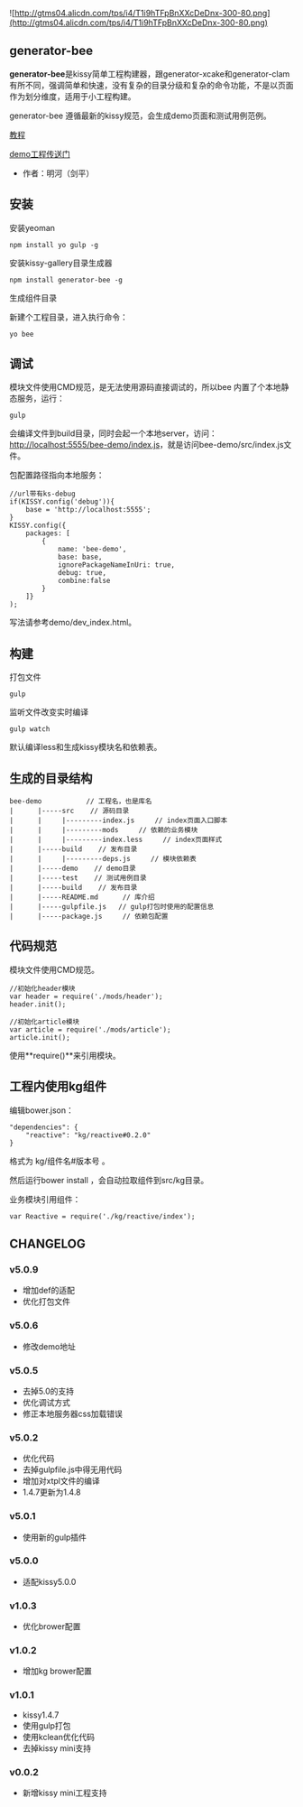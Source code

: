 ![http://gtms04.alicdn.com/tps/i4/T1i9hTFpBnXXcDeDnx-300-80.png](http://gtms04.alicdn.com/tps/i4/T1i9hTFpBnXXcDeDnx-300-80.png)

## generator-bee

**generator-bee**是kissy简单工程构建器，跟generator-xcake和generator-clam有所不同，强调简单和快速，没有复杂的目录分级和复杂的命令功能，不是以页面作为划分维度，适用于小工程构建。

generator-bee 遵循最新的kissy规范，会生成demo页面和测试用例范例。

[教程](./guide.md)

[demo工程传送门](https://github.com/minghe/bee-demo)

* 作者：明河（剑平）

## 安装

安装yeoman

    npm install yo gulp -g

安装kissy-gallery目录生成器

    npm install generator-bee -g

生成组件目录

新建个工程目录，进入执行命令：

    yo bee

## 调试

模块文件使用CMD规范，是无法使用源码直接调试的，所以bee 内置了个本地静态服务，运行：

    gulp

会编译文件到build目录，同时会起一个本地server，访问：[http://localhost:5555/bee-demo/index.js](http://localhost:5555/bee-demo/index.js)，就是访问bee-demo/src/index.js文件。

包配置路径指向本地服务：

    //url带有ks-debug
    if(KISSY.config('debug')){
        base = 'http://localhost:5555';
    }
    KISSY.config({
        packages: [
            {
                name: 'bee-demo',
                base: base,
                ignorePackageNameInUri: true,
                debug: true,
                combine:false
            }
        ]}
    );
    
写法请参考demo/dev_index.html。


## 构建

打包文件

    gulp

监听文件改变实时编译

    gulp watch

默认编译less和生成kissy模块名和依赖表。

## 生成的目录结构

    bee-demo           // 工程名，也是库名
    |      |-----src    // 源码目录
    |      |     |---------index.js     // index页面入口脚本
    |      |     |---------mods     // 依赖的业务模块
    |      |     |---------index.less     // index页面样式
    |      |-----build    // 发布目录
    |      |     |---------deps.js     // 模块依赖表
    |      |-----demo    // demo目录
    |      |-----test    // 测试用例目录
    |      |-----build    // 发布目录
    |      |-----README.md      // 库介绍
    |      |-----gulpfile.js   // gulp打包时使用的配置信息
    |      |-----package.js     // 依赖包配置

## 代码规范

模块文件使用CMD规范。

    //初始化header模块
    var header = require('./mods/header');
    header.init();
    
    //初始化article模块
    var article = require('./mods/article');
    article.init();

使用**require()**来引用模块。

## 工程内使用kg组件

编辑bower.json：

    "dependencies": {
        "reactive": "kg/reactive#0.2.0"
    }
    
格式为 kg/组件名#版本号 。

然后运行bower install ，会自动拉取组件到src/kg目录。

业务模块引用组件：

    var Reactive = require('./kg/reactive/index');

## CHANGELOG

### v5.0.9

* 增加def的适配
* 优化打包文件

### v5.0.6

* 修改demo地址

### v5.0.5

* 去掉5.0的支持
* 优化调试方式
* 修正本地服务器css加载错误

### v5.0.2

* 优化代码
* 去掉gulpfile.js中得无用代码
* 增加对xtpl文件的编译
* 1.4.7更新为1.4.8

### v5.0.1

* 使用新的gulp插件


### v5.0.0

* 适配kissy5.0.0

### v1.0.3

* 优化brower配置

### v1.0.2

* 增加kg brower配置

### v1.0.1

* kissy1.4.7
* 使用gulp打包
* 使用kclean优化代码
* 去掉kissy mini支持

### v0.0.2

* 新增kissy mini工程支持